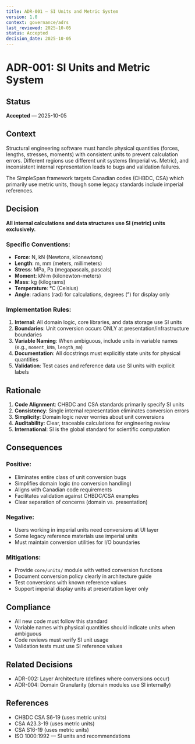 ```yaml
---
title: ADR-001 — SI Units and Metric System
version: 1.0
context: governance/adrs
last_reviewed: 2025-10-05
status: Accepted
decision_date: 2025-10-05
---
```


# ADR-001: SI Units and Metric System

## Status
**Accepted** — 2025-10-05

## Context
Structural engineering software must handle physical quantities (forces, lengths, stresses, moments) with consistent units to prevent calculation errors. Different regions use different unit systems (Imperial vs. Metric), and inconsistent internal representation leads to bugs and validation failures.

The SimpleSpan framework targets Canadian codes (CHBDC, CSA) which primarily use metric units, though some legacy standards include imperial references.

## Decision
**All internal calculations and data structures use SI (metric) units exclusively.**

### Specific Conventions:
- **Force**: N, kN (Newtons, kilonewtons)
- **Length**: m, mm (meters, millimeters)
- **Stress**: MPa, Pa (megapascals, pascals)
- **Moment**: kN·m (kilonewton-meters)
- **Mass**: kg (kilograms)
- **Temperature**: °C (Celsius)
- **Angle**: radians (rad) for calculations, degrees (°) for display only

### Implementation Rules:
1. **Internal**: All domain logic, core libraries, and data storage use SI units
2. **Boundaries**: Unit conversion occurs ONLY at presentation/infrastructure boundaries
3. **Variable Naming**: When ambiguous, include units in variable names (e.g., `moment_kNm`, `length_mm`)
4. **Documentation**: All docstrings must explicitly state units for physical quantities
5. **Validation**: Test cases and reference data use SI units with explicit labels

## Rationale
1. **Code Alignment**: CHBDC and CSA standards primarily specify SI units
2. **Consistency**: Single internal representation eliminates conversion errors
3. **Simplicity**: Domain logic never worries about unit conversions
4. **Auditability**: Clear, traceable calculations for engineering review
5. **International**: SI is the global standard for scientific computation

## Consequences

### Positive:
- Eliminates entire class of unit conversion bugs
- Simplifies domain logic (no conversion handling)
- Aligns with Canadian code requirements
- Facilitates validation against CHBDC/CSA examples
- Clear separation of concerns (domain vs. presentation)

### Negative:
- Users working in imperial units need conversions at UI layer
- Some legacy reference materials use imperial units
- Must maintain conversion utilities for I/O boundaries

### Mitigations:
- Provide `core/units/` module with vetted conversion functions
- Document conversion policy clearly in architecture guide
- Test conversions with known reference values
- Support imperial display units at presentation layer only

## Compliance
- All new code must follow this standard
- Variable names with physical quantities should indicate units when ambiguous
- Code reviews must verify SI unit usage
- Validation tests must use SI reference values

## Related Decisions
- ADR-002: Layer Architecture (defines where conversions occur)
- ADR-004: Domain Granularity (domain modules use SI internally)

## References
- CHBDC CSA S6-19 (uses metric units)
- CSA A23.3-19 (uses metric units)
- CSA S16-19 (uses metric units)
- ISO 1000:1992 — SI units and recommendations
